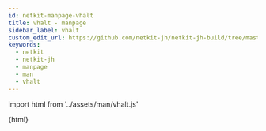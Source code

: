 ```yaml
---
id: netkit-manpage-vhalt
title: vhalt - manpage
sidebar_label: vhalt
custom_edit_url: https://github.com/netkit-jh/netkit-jh-build/tree/master/core/man
keywords:
  - netkit
  - netkit-jh
  - manpage
  - man
  - vhalt
---
```


import html from '../assets/man/vhalt.js'

<div>{html}</div>

